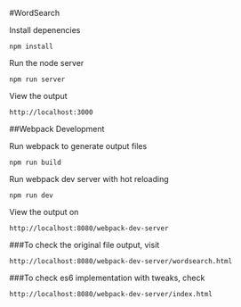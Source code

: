 #WordSearch

Install depenencies
```
npm install
```

Run the node server
```
npm run server
```

View the output
```
http://localhost:3000
```
##Webpack Development

Run webpack to generate output files
```
npm run build
```

Run webpack dev server with hot reloading
```
npm run dev
```

View the output on 
```
http://localhost:8080/webpack-dev-server
```

###To check the original file output, visit
```
http://localhost:8080/webpack-dev-server/wordsearch.html
```

###To check es6 implementation with tweaks, check
```
http://localhost:8080/webpack-dev-server/index.html
```